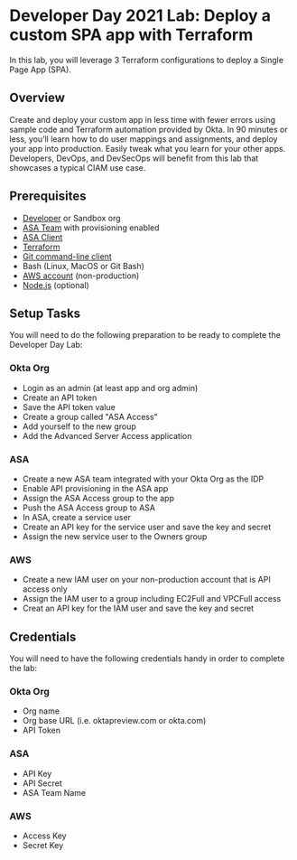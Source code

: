 # Developer Day 2021 Lab: Deploy a custom SPA app with Terraform
In this lab, you will leverage 3 Terraform configurations to deploy a Single Page App (SPA).
## Overview
Create and deploy your custom app in less time with fewer errors using sample code and Terraform automation provided by Okta. In 90 minutes or less, you’ll learn how to do user mappings and assignments, and deploy your app into production. Easily tweak what you learn for your other apps. Developers, DevOps, and DevSecOps will benefit from this lab that showcases a typical CIAM use case.
## Prerequisites
- [Developer](https://developer.okta.com/signup/) or Sandbox org
- [ASA Team](https://app.scaleft.com/p/signupV2) with provisioning enabled
- [ASA Client](https://help.okta.com/asa/en-us/Content/Topics/Adv_Server_Access/docs/sft.htm)
- [Terraform](https://www.terraform.io/downloads.html)
- [Git command-line client](https://git-scm.com/downloads)
- Bash (Linux, MacOS or Git Bash)
- [AWS account](https://aws.amazon.com/free) (non-production)
- [Node.js](https://nodejs.org/en/download/) (optional)


## Setup Tasks
You will need to do the following preparation to be ready to complete the Developer Day Lab:
### Okta Org
- Login as an admin (at least app and org admin)
- Create an API token
- Save the API token value
- Create a group called "ASA Access"
- Add yourself to the new group
- Add the Advanced Server Access application
### ASA
- Create a new ASA team integrated with your Okta Org as the IDP
- Enable API provisioning in the ASA app
- Assign the ASA Access group to the app
- Push the ASA Access group to ASA
- In ASA, create a service user
- Create an API key for the service user and save the key and secret
- Assign the new service user to the Owners group
### AWS
- Create a new IAM user on your non-production account that is API access only
- Assign the IAM user to a group including EC2Full and VPCFull access
- Creat an API key for the IAM user and save the key and secret

## Credentials
You will need to have the following credentials handy in order to complete the lab:
### Okta Org
- Org name
- Org base URL (i.e. oktapreview.com or okta.com)
- API Token
### ASA
- API Key
- API Secret
- ASA Team Name
### AWS
- Access Key
- Secret Key

